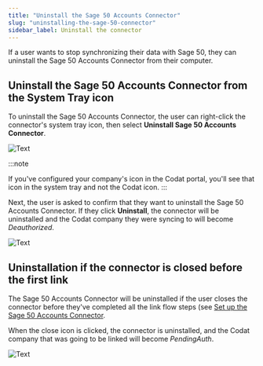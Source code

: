 ```yaml
---
title: "Uninstall the Sage 50 Accounts Connector"
slug: "uninstalling-the-sage-50-connector"
sidebar_label: Uninstall the connector
---
```


If a user wants to stop synchronizing their data with Sage 50, they can uninstall the Sage 50 Accounts Connector from their computer.

## Uninstall the Sage 50 Accounts Connector from the System Tray icon

To uninstall the Sage 50 Accounts Connector, the user can right-click the connector's system tray icon, then select **Uninstall Sage 50 Accounts Connector**.

![Text](/img/old/a829482-RightClickMenu.png "Uninstall Sage 50 Accounts Connector selected in the right-click menu for system tray.")

:::note

If you've configured your company's icon in the Codat portal, you'll see that icon in the system tray and not the Codat icon.
:::

Next, the user is asked to confirm that they want to uninstall the Sage 50 Accounts Connector. If they click **Uninstall**, the connector will be uninstalled and the Codat company they were syncing to will become _Deauthorized_.

![Text](/img/old/58b407a-uninstall_button.png "Uninstall Sage 50 Accounts Connector dialog.")

## Uninstallation if the connector is closed before the first link

The Sage 50 Accounts Connector will be uninstalled if the user closes the connector before they've completed all the link flow steps (see [Set up the Sage 50 Accounts Connector](/integrations/accounting/sage50/installing-the-sage-50-connector).

When the close icon is clicked, the connector is uninstalled, and the Codat company that was going to be linked will become _PendingAuth_.

![Text](/img/old/624728d-uninstall_connector_-_X_button_on_link_flow.jpg "Add company wizard with the close icon highlighted.")
